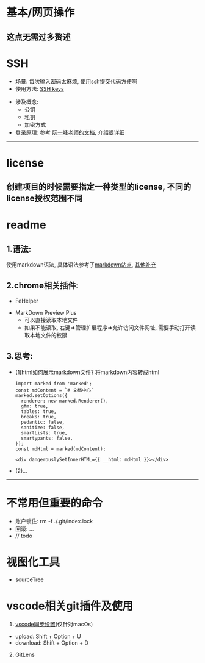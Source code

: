# 基本/网页操作
  这点无需过多赘述
---
# SSH
- 场景: 每次输入密码太麻烦, 使用ssh提交代码方便啊
- 使用方法: [SSH keys][gitSSH]
+ 涉及概念:
  - 公钥
  - 私钥
  - 加密方式
+ 登录原理: 
参考 [阮一峰老师的文档][ruanyifeng], 介绍很详细
---
# license
  创建项目的时候需要指定一种类型的license, 不同的license授权范围不同
---
# readme
## 1.语法:
使用markdown语法, 具体语法参考了[markdown站点][markdown1],
[其他补充][markdown2]
## 2.chrome相关插件:
- FeHelper
+ MarkDown Preview Plus
  - 可以直接读取本地文件
  - 如果不能读取, 右键=>管理扩展程序=>允许访问文件网址, 需要手动打开读取本地文件的权限

## 3.思考:
- (1)html如何展示markdown文件?
  将markdown内容转成html
  ```
  import marked from 'marked';
  const mdContent = `# 文档中心`
  marked.setOptions({
    renderer: new marked.Renderer(),
    gfm: true,
    tables: true,
    breaks: true,
    pedantic: false,
    sanitize: false,
    smartLists: true,
    smartypants: false,
  });
  const mdHtml = marked(mdContent);
  ```
  ```
  <div dangerouslySetInnerHTML={{ __html: mdHtml }}></div>
  ```
- (2)...
---
# 不常用但重要的命令
- 账户锁住: rm -f ./.git/index.lock
- 回滚: ...
- // todo


# 视图化工具
- sourceTree

# vscode相关git插件及使用
1. [vscode同步设置][settings sync](仅针对macOs)
  - upload: Shift + Option + U
  - download: Shift + Option + D
2. GitLens

[gitSSH]: https://github.com/settings/keys 'SSH keys'
[ruanyifeng]: http://www.ruanyifeng.com/blog/2011/12/ssh_remote_login.html 'ruanyifeng'
[markdown1]: https://www.markdown.cn/ 'markdown1'
[markdown2]: https://guo365.github.io/study/Markdown.html#41 'markdown2'
[settings sync]: https://github.com/shanalikhan/code-settings-sync 'settings sync'